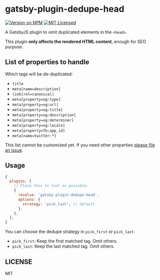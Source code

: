 # gatsby-plugin-dedupe-head

[![Version on NPM](https://img.shields.io/npm/v/gatsby-plugin-dedupe-head)](https://www.npmjs.com/package/gatsby-plugin-dedupe-head)
[![MIT Licensed](https://img.shields.io/github/license/cometkim/gatsby-plugin-dedupe-head)](#license)

A GatsbyJS plugin to omit duplicated elements in the `<head>`.

This plugin **only affects the rendered HTML content**, enough for SEO purpose.

## List of properties to handle

Which tags will be de-duplicated:

- `title`
- `meta[name=description]`
- `link[rel=canonical]`
- `meta[property=og:type]`
- `meta[property=og:url]`
- `meta[property=og:title]`
- `meta[property=og:description]`
- `meta[property=og:determiner]`
- `meta[property=og:locale]`
- `meta[property=fb:app_id]`
- `meta[name=twitter:*]`

This list cannot be customized yet. If you need other properties [please file an issue](https://github.com/cometkim/gatsby-plugin-dedupe-head/issues/new).

## Usage

```js
{
  plugins: [
    // Place this to last as possible.
    {
      resolve: 'gatsby-plugin-dedupe-head',
      options: {
        strategy: 'pick_last', // default
      },
    },
  ],
}
```

You can choose the dedupe strategy in `pick_first` or `pick_last`.

- `pick_first`: Keep the first matched tag. Omit others.
- `pick_last`: Keep the last matched tag. Omit others.

## LICENSE

MIT
